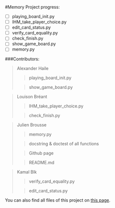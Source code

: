 #Memory Project progress:
- [ ] playing_board_init.py
- [ ] IHM_take_player_choice.py
- [ ] edit_card_status.py
- [ ] verify_card_equality.py
- [ ] check_finish.py
- [ ] show_game_board.py
- [ ] memory.py

###Contributors:
>Alexander Haile
>>playing_board_init.py
> 
>>show_game_board.py

>Louison Bréant
>>IHM_take_player_choice.py
> 
>>check_finish.py

>Julien Brousse
>> memory.py
>
>>docstring & doctest of all functions
> 
>>Github page
> 
>>README.md 

>Kamal Blk
>>verify_card_equality.py
> 
>>edit_card_status.py


You can also find all files of this project on [this page](https://github.com/Lejusdefruits/Memory).
